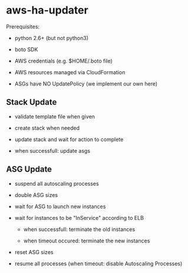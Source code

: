 aws-ha-updater
==============

Prerequisites:

- python 2.6+ (but not python3)

- boto SDK

- AWS credentials (e.g. $HOME/.boto file)

- AWS resources managed via CloudFormation

- ASGs have NO UpdatePolicy (we implement our own here)


Stack Update
------------

- validate template file when given

- create stack when needed

- update stack and wait for action to complete

- when successfull: update asgs


ASG Update
----------

- suspend all autoscaling processes

- double ASG sizes

- wait for ASG to launch new instances

- wait for instances to be "InService" according to ELB

    - when successfull: terminate the old instances

    - when timeout occured: terminate the new instances

- reset ASG sizes

- resume all processes (when timeout: disable Autoscaling Processes)

